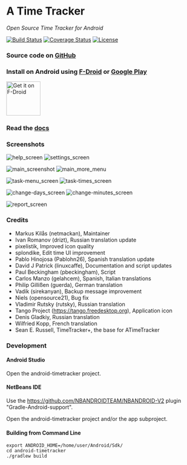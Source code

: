 A Time Tracker 
==============
*Open Source Time Tracker for Android*

[![Build Status](https://travis-ci.com/netmackan/ATimeTracker.svg?branch=master)](https://travis-ci.com/netmackan/ATimeTracker)
[![Coverage Status](https://coveralls.io/repos/github/netmackan/ATimeTracker/badge.svg?branch=master)](https://coveralls.io/github/netmackan/ATimeTracker?branch=master)
[![License](https://img.shields.io/badge/license-GPLv2%2B-blue.svg)](https://www.gnu.org/licenses/old-licenses/gpl-2.0-standalone.html)

### Source code on [GitHub](https://github.com/netmackan/ATimeTracker)

### Install on Android using [F-Droid](https://f-droid.org/packages/com.markuspage.android.atimetracker/) or [Google Play](https://play.google.com/store/apps/details?id=com.markuspage.android.atimetracker)

<a href="https://f-droid.org/packages/com.markuspage.android.atimetracker/">
<img src="https://fdroid.gitlab.io/artwork/badge/get-it-on.png" alt="Get it on F-Droid" height="90"/></a>

### Read the [docs](../master/docs/timetracker.md)

### Screenshots

![help_screen](../master/screenshots/help_screen.png) ![settings_screen](../master/screenshots/settings_screen.png)

![main_screenshot](../master/screenshots/main_screen.png) ![main_more_menu](../master/screenshots/main-more-menu_screen.png)

![task-menu_screen](../master/screenshots/task-menu_screen.png) ![task-times_screen](../master/screenshots/task-times_screen.png)

![change-days_screen](../master/screenshots/change-days_screen.png) ![change-minutes_screen](../master/screenshots/change-minutes_screen.png)

![report_screen](../master/screenshots/report_screen.png)

### Credits
- Markus Kilås (netmackan), Maintainer
- Ivan Romanov (drizt), Russian translation update
- pixelistik, Improved icon quality
- splondike, Edit time UI improvement
- Pablo Hinojosa (Pablohn26), Spanish translation update
- David J Patrick (linuxcaffe), Documentation and script updates
- Paul Beckingham (pbeckingham), Script
- Carlos Manzo (gelahcem), Spanish, Italian translations
- Philip Gillißen (guerda), German translation
- Vadik (sirekanyan), Backup message improvement
- Niels (opensource21), Bug fix
- Vladimir Rutsky (rutsky), Russian translation
- Tango Project (https://tango.freedesktop.org), Application icon
- Denis Gladkiy, Russian translation
- Wilfried Kopp, French translation
- Sean E. Russell, TimeTracker+, the base for ATimeTracker

### Development

#### Android Studio

Open the android-timetracker project.

#### NetBeans IDE

Use the https://github.com/NBANDROIDTEAM/NBANDROID-V2 plugin "Gradle-Android-support".

Open the android-timetracker project and/or the app subproject.


#### Building from Command Line

```
export ANDROID_HOME=/home/user/Android/Sdk/
cd android-timetracker
./gradlew build
```
